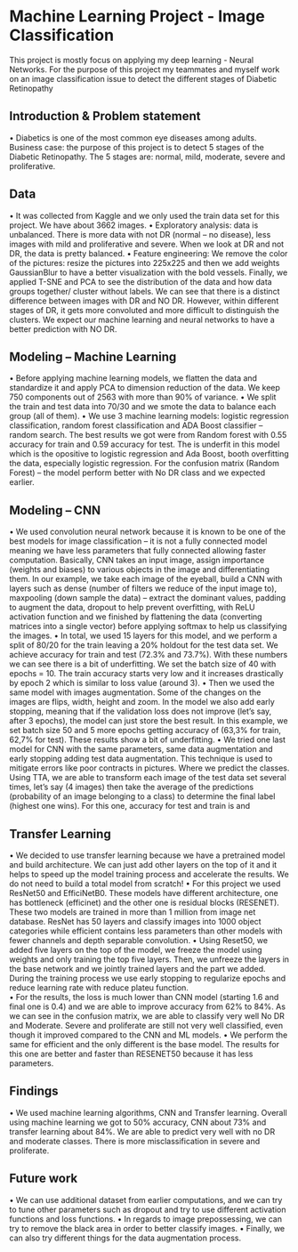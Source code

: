 # Machine Learning Project - Image Classification
This project is mostly focus on applying my deep learning - Neural Networks. For the purpose of this project my teammates and myself work on an image classification issue to detect the different stages of Diabetic Retinopathy

## Introduction & Problem statement 
•	Diabetics is one of the most common eye diseases among adults. Business case: the purpose of this project is to detect 5 stages of the Diabetic Retinopathy. The 5 stages are: normal, mild, moderate, severe and proliferative. 
## Data
•	It was collected from Kaggle and we only used the train data set for this project. We have about 3662 images.
•	Exploratory analysis: data is unbalanced. There is more data with not DR (normal – no disease), less images with mild and proliferative and severe. When we look at DR and not DR, the data is pretty balanced. 
•	 Feature engineering: We remove the color of the pictures: resize the pictures into 225x225 and then we add weights GaussianBlur to have a better visualization with the bold vessels. Finally, we applied T-SNE and PCA to see the distribution of the data and how data groups together/ cluster without labels. We can see that there is a distinct difference between images with DR and NO DR. However, within different stages of DR, it gets more convoluted and more difficult to distinguish the clusters. We expect our machine learning and neural networks to have a better prediction with NO DR.
## Modeling – Machine Learning 
•	Before applying machine learning models, we flatten the data and standardize it and apply PCA to dimension reduction of the data. We keep 750 components out of 2563 with more than 90% of variance. 
•	We split the train and test data into 70/30 and we smote the data to balance each group (all of them).
•	We use 3 machine learning models: logistic regression classification, random forest classification and ADA Boost classifier – random search. The best results we got were from Random forest with 0.55 accuracy for train and 0.59 accuracy for test. The is underfit in this model which is the opositive to logistic regression and Ada Boost, booth overfitting the data, especially logistic regression. For the confusion matrix (Random Forest) – the model perform better with No DR class and we expected earlier. 
## Modeling – CNN
•	We used convolution neural network because it is known to be one of the best models for image classification – it is not a fully connected model meaning we have less parameters that fully connected allowing faster computation. Basically, CNN takes an input image, assign importance (weights and biases) to various objects in the image and differentiating them. In our example, we take each image of the eyeball, build a CNN with layers such as dense (number of filters we reduce of the input image to), maxpooling (down sample the data) – extract the dominant values, padding to augment the data, dropout to help prevent overfitting, with ReLU activation function and we finished by flattening the data (converting matrices into a single vector) before applying softmax to help us classifying the images. 
•	In total, we used 15 layers for this model, and we perform a split of 80/20 for the train leaving a 20% holdout for the test data set. We achieve accuracy for train and test (72.3% and 73.7%). With these numbers we can see there is a bit of underfitting. We set the batch size of 40 with epochs = 10. The train accuracy starts very low and it increases drastically by epoch 2 which is similar to loss value (around 3). 
•	Then we used the same model with images augmentation. Some of the changes on the images are flips, width, height and zoom. In the model we also add early stopping, meaning that if the validation loss does not improve (let’s say, after 3 epochs), the model can just store the best result.  In this example, we set batch size 50 and 5 more epochs getting accuracy of (63,3% for train, 62,7% for test). These results show a bit of underfitting.
•	We tried one last model for CNN with the same parameters, same data augmentation and early stopping adding test data augmentation. This technique is used to mitigate errors like poor contracts in pictures. Where we predict the classes. Using TTA, we are able to transform each image of the test data set several times, let’s say (4 images) then take the average of the predictions (probability of an image belonging to a class) to determine the final label (highest one wins). For this one, accuracy for test and train is and 
## Transfer Learning 
•	We decided to use transfer learning because we have a pretrained model and build architecture. We can just add other layers on the top of it and it helps to speed up the model training process and accelerate the results. We do not need to build a total model from scratch! 
•	For this project we used ResNet50 and EfficiNetB0. These models have different architecture, one has bottleneck (efficinet) and the other one is residual blocks (RESENET). These two models are trained in more than 1 million from image net database. ResNet has 50 layers and classify images into 1000 object categories while efficient contains less parameters than other models with fewer channels and depth separable convolution.
•	Using Reset50, we added five layers on the top of the model, we freeze the model using weights and only training the top five layers. Then, we unfreeze the layers in the base network and we jointly trained layers and the part we added. During the training process we use early stopping to regularize epochs and reduce learning rate with reduce plateu function.  
•	For the results, the loss is much lower than CNN model (starting 1.6 and final one is 0.4) and we are able to improve accuracy from 62% to 84%. As we can see in the confusion matrix, we are able to classify very well No DR and Moderate. Severe and proliferate are still not very well classified, even though it improved compared to the CNN and ML models. 
•	We perform the same for efficient and the only different is the base model. The results for this one are better and faster than RESENET50 because it has less parameters.
## Findings
•	We used machine learning algorithms, CNN and Transfer learning. Overall using machine learning we got to 50% accuracy, CNN about 73% and transfer learning about 84%. We are able to predict very well with no DR and moderate classes. There is more misclassification in severe and proliferate. 
## Future work 
•	We can use additional dataset from earlier computations, and we can try to tune other parameters such as dropout and try to use different activation functions and loss functions. 
•	In regards to image prepossessing, we can try to remove the black area in order to better classify images.
•	Finally, we can also try different things for the data augmentation process.

